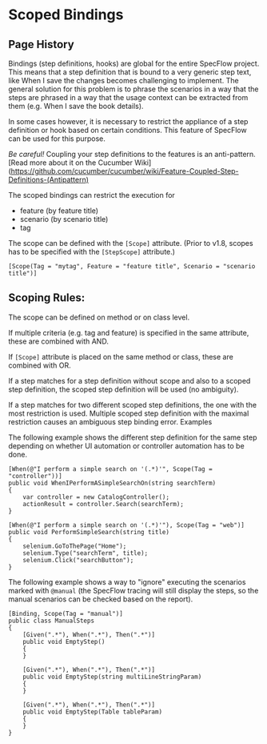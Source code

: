 # Scoped Bindings

## Page History
Bindings (step definitions, hooks) are global for the entire SpecFlow project. This means that a step definition that is bound to a very generic step text, like When I save the changes becomes challenging to implement. The general solution for this problem is to phrase the scenarios in a way that the steps are phrased in a way that the usage context can be extracted from them (e.g. When I save the book details).

In some cases however, it is necessary to restrict the appliance of a step definition or hook based on certain conditions. This feature of SpecFlow can be used for this purpose.

*Be careful!* Coupling your step definitions to the features is an anti-pattern. [Read more about it on the Cucumber Wiki](https://github.com/cucumber/cucumber/wiki/Feature-Coupled-Step-Definitions-(Antipattern)

The scoped bindings can restrict the execution for

* feature (by feature title)
* scenario (by scenario title)
* tag

The scope can be defined with the `[Scope]` attribute. (Prior to v1.8, scopes has to be specified with the `[StepScope]` attribute.)

    [Scope(Tag = "mytag", Feature = "feature title", Scenario = "scenario title")] 

## Scoping Rules:

The scope can be defined on method or on class level.

If multiple criteria (e.g. tag and feature) is specified in the same attribute, these are combined with AND.

If `[Scope]` attribute is placed on the same method or class, these are combined with OR.

If a step matches for a step definition without scope and also to a scoped step definition, the scoped step definition will be used (no ambiguity).

If a step matches for two different scoped step definitions, the one with the most restriction is used.
Multiple scoped step definition with the maximal restriction causes an ambiguous step binding error.
Examples

The following example shows the different step definition for the same step depending on whether UI automation or controller automation has to be done.

    [When(@"I perform a simple search on '(.*)'", Scope(Tag = "controller"))]
    public void WhenIPerformASimpleSearchOn(string searchTerm)
    {
        var controller = new CatalogController();
        actionResult = controller.Search(searchTerm);
    }

    [When(@"I perform a simple search on '(.*)'"), Scope(Tag = "web")]
    public void PerformSimpleSearch(string title)
    {
        selenium.GoToThePage("Home");
        selenium.Type("searchTerm", title);
        selenium.Click("searchButton");
    }
The following example shows a way to "ignore" executing the scenarios marked with `@manual` (the SpecFlow tracing will still display the steps, so the manual scenarios can be checked based on the report).

    [Binding, Scope(Tag = "manual")]
    public class ManualSteps
    {
        [Given(".*"), When(".*"), Then(".*")]
        public void EmptyStep()
        {
        }

        [Given(".*"), When(".*"), Then(".*")]
        public void EmptyStep(string multiLineStringParam)
        {
        }

        [Given(".*"), When(".*"), Then(".*")]
        public void EmptyStep(Table tableParam)
        {
        }
    }